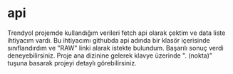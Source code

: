 # api
Trendyol projemde kullandığım verileri fetch api olarak çektim ve data liste ihtiyacım vardı. Bu ihtiyacımı githubda api adında bir klasör içerisinde sınıflandırdım ve "RAW" linki alarak istekte bulundum. Başarılı sonuç verdi deneyebilirsiniz. Proje ana dizinine gelerek klavye üzerinde  ". (nokta)" tuşuna basarak projeyi detaylı görebilirsiniz.
